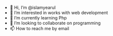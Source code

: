 - 👋 Hi, I’m @islamyearul
- 👀 I’m interested in works with web development
- 🌱 I’m currently learning Php
- 💞️ I’m looking to collaborate on programming
- 📫 How to reach me by email

<!---
islamyearul/islamyearul is a ✨ special ✨ repository because its `README.md` (this file) appears on your GitHub profile.
You can click the Preview link to take a look at your changes.
--->
